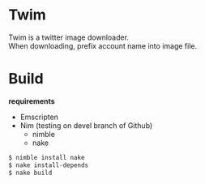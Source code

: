 
# Twim

Twim is a twitter image downloader.  
When downloading, prefix account name into image file.

# Build

**requirements**
- Emscripten
- Nim (testing on devel branch of Github)
  - nimble
  - nake

```sh
$ nimble install nake
$ nake install-depends
$ nake build
```
